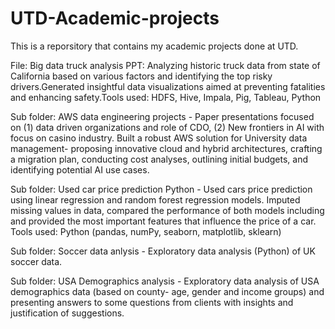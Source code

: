# UTD-Academic-projects

This is a reporsitory that contains my academic projects done at UTD.

File: Big data truck analysis PPT:  Analyzing historic truck data from state of California based on various factors and identifying the top risky drivers.Generated insightful data visualizations aimed at preventing fatalities and enhancing safety.Tools used: HDFS, Hive, Impala, Pig, Tableau, Python

Sub folder: AWS data engineering projects - Paper presentations focused on (1) data driven organizations and role of CDO, (2) New frontiers in AI with focus on casino industry. Built a robust AWS solution for University data management- proposing innovative cloud and hybrid architectures, crafting a migration plan, conducting cost analyses, outlining initial budgets, and identifying potential AI use cases.

Sub folder: Used car price prediction Python - Used cars price prediction using linear regression and random forest regression models. Imputed missing values in data, compared the performance of both models including and provided the most important features that influence the price of a car. Tools used: Python (pandas, numPy, seaborn, matplotlib, sklearn)

Sub folder: Soccer data anlysis - Exploratory data analysis (Python) of UK soccer data.

Sub folder: USA Demographics analysis - Exploratory data analysis of USA demographics data (based on county- age, gender and income groups) and presenting answers to some questions from clients with insights and justification of suggestions.
